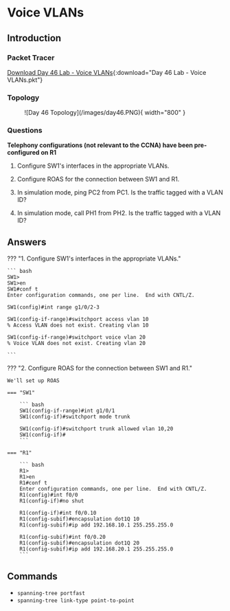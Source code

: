 # Voice VLANs

## Introduction

### Packet Tracer

[Download Day 46 Lab - Voice VLANs](/docs../assets/packet-tracer-files/Day%2046%20Lab%20-%20Voice%20VLANs.pkt){:download="Day 46 Lab - Voice VLANs.pkt"}

### Topology

<figure markdown>
  ![Day 46 Topology](/images/day46.PNG){ width="800" }
  <figcaption></figcaption>
</figure>

### Questions

**Telephony configurations (not relevant to the CCNA) have been pre-configured on R1**
1. Configure SW1's interfaces in the appropriate VLANs.

2. Configure ROAS for the connection between SW1 and R1.

3. In simulation mode, ping PC2 from PC1. Is the traffic tagged with a VLAN ID?

4. In simulation mode, call PH1 from PH2.  Is the traffic tagged with a VLAN ID?

## Answers


??? "1. Configure SW1's interfaces in the appropriate VLANs."

    ``` bash
    SW1>
    SW1>en
    SW1#conf t
    Enter configuration commands, one per line.  End with CNTL/Z.

    SW1(config)#int range g1/0/2-3

    SW1(config-if-range)#switchport access vlan 10
    % Access VLAN does not exist. Creating vlan 10

    SW1(config-if-range)#switchport voice vlan 20
    % Voice VLAN does not exist. Creating vlan 20

    ```

??? "2. Configure ROAS for the connection between SW1 and R1."

    We'll set up ROAS

    === "SW1"

        ``` bash
        SW1(config-if-range)#int g1/0/1
        SW1(config-if)#switchport mode trunk

        SW1(config-if)#switchport trunk allowed vlan 10,20
        SW1(config-if)#
        ```

    === "R1"

        ``` bash
        R1>
        R1>en
        R1#conf t
        Enter configuration commands, one per line.  End with CNTL/Z.
        R1(config)#int f0/0
        R1(config-if)#no shut

        R1(config-if)#int f0/0.10
        R1(config-subif)#encapsulation dot1Q 10
        R1(config-subif)#ip add 192.168.10.1 255.255.255.0

        R1(config-subif)#int f0/0.20
        R1(config-subif)#encapsulation dot1Q 20
        R1(config-subif)#ip add 192.168.20.1 255.255.255.0
        ```

## Commands

* `spanning-tree portfast `
* `spanning-tree link-type point-to-point `

  